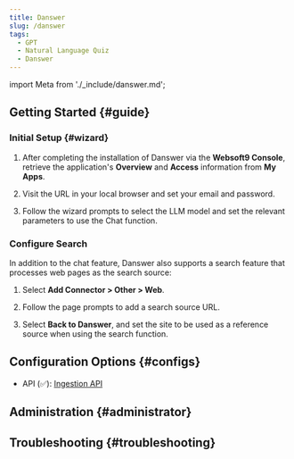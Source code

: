 ```yaml
---
title: Danswer
slug: /danswer
tags:
  - GPT
  - Natural Language Quiz
  - Danswer
---
```


import Meta from './_include/danswer.md';

<Meta name="meta" />

## Getting Started {#guide}

### Initial Setup {#wizard}

1. After completing the installation of Danswer via the **Websoft9 Console**, retrieve the application's **Overview** and **Access** information from **My Apps**.

2. Visit the URL in your local browser and set your email and password.

3. Follow the wizard prompts to select the LLM model and set the relevant parameters to use the Chat function.

### Configure Search

In addition to the chat feature, Danswer also supports a search feature that processes web pages as the search source:

1. Select **Add Connector > Other > Web**.

2. Follow the page prompts to add a search source URL.

3. Select **Back to Danswer**, and set the site to be used as a reference source when using the search function.

## Configuration Options {#configs}

- API (✅): [Ingestion API](https://docs.danswer.dev/backend_apis/ingestion)

## Administration {#administrator}

## Troubleshooting {#troubleshooting}
